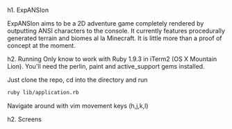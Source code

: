 h1. ExpANSIon

ExpANSIon aims to be a 2D adventure game completely rendered 
by outputting ANSI characters to the console.  It currently 
features procedurally generated terrain and biomes al la 
Minecraft.  It is little more than a proof of concept at the 
moment.

h2. Running
Only know to work with Ruby 1.9.3 in iTerm2 (OS X Mountain Lion).
You'll need the perlin, paint and active_support gems installed.

Just clone the repo, cd into the directory and run
```bash
ruby lib/application.rb
```
Navigate around with vim movement keys (h,j,k,l)

h2. Screens

